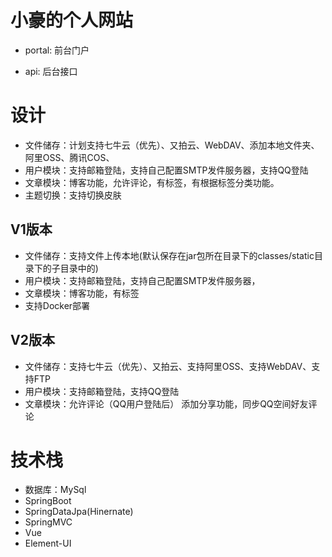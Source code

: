 # 小豪的个人网站

* portal: 前台门户

* api: 后台接口

# 设计

* 文件储存：计划支持七牛云（优先）、又拍云、WebDAV、添加本地文件夹、阿里OSS、腾讯COS、
* 用户模块：支持邮箱登陆，支持自己配置SMTP发件服务器，支持QQ登陆
* 文章模块：博客功能，允许评论，有标签，有根据标签分类功能。
* 主题切换：支持切换皮肤

## V1版本

- 文件储存：支持文件上传本地(默认保存在jar包所在目录下的classes/static目录下的子目录中的)
- 用户模块：支持邮箱登陆，支持自己配置SMTP发件服务器，
- 文章模块：博客功能，有标签
- 支持Docker部署

## V2版本

* 文件储存：支持七牛云（优先）、又拍云、支持阿里OSS、支持WebDAV、支持FTP
* 用户模块：支持邮箱登陆，支持QQ登陆
* 文章模块：允许评论（QQ用户登陆后） 添加分享功能，同步QQ空间好友评论

# 技术栈

* 数据库：MySql
* SpringBoot
* SpringDataJpa(Hinernate)
* SpringMVC
* Vue
* Element-UI

